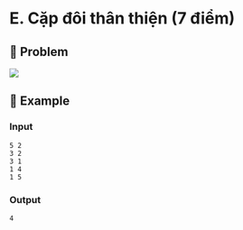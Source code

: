 # E. Cặp đôi thân thiện (7 điểm)

## 📖 Problem

![](https://espresso.codeforces.com/aa6f80bf6983d5e7215ceacce285ed5e4d769d1c.png)


## 🧠 Example

### Input

```text
5 2
3 2
3 1
1 4
1 5
```

### Output

```text
4
```


